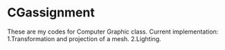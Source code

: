 # CGassignment
These are my codes for Computer Graphic class.
Current implementation:
1.Transformation and projection of a mesh.
2.Lighting.
